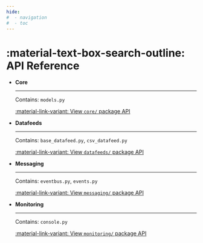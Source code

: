 ```yaml
---
hide:
#  - navigation
#  - toc
---
```


# :material-text-box-search-outline: **API** Reference

<div class="grid cards" markdown>


-   __Core__&nbsp;&nbsp;

    ---

    Contains: `models.py`


    [:material-link-variant: View `core/` package API](core/models.md)

-   __Datafeeds__&nbsp;&nbsp;

    ---

    Contains: `base_datafeed.py`, `csv_datafeed.py`


    [:material-link-variant: View `datafeeds/` package API](datafeeds/base_datafeed.md)

-   __Messaging__&nbsp;&nbsp;

    ---

    Contains: `eventbus.py`, `events.py`


    [:material-link-variant: View `messaging/` package API](messaging/eventbus.md)

-   __Monitoring__&nbsp;&nbsp;

    ---

    Contains: `console.py`


    [:material-link-variant: View `monitoring/` package API](monitoring/console.md)

</div>
